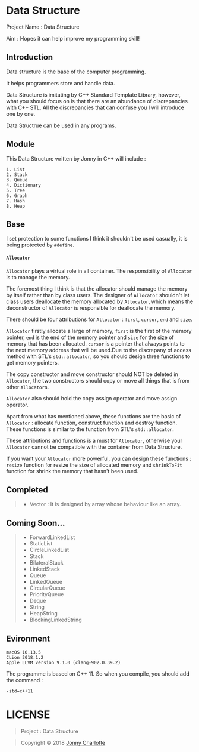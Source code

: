 # Data Structure

Project Name : Data Structure

Aim : Hopes it can help improve my programming skill!

## Introduction

Data structure is the base of the computer programming.

It helps programmers store and handle data.

Data Structure is imitating by C++ Standard Template Library, however, what you should focus on is that there are an abundance of discrepancies with C++ STL. All the discrepancies that can confuse you I will introduce one by one.

Data Structrue can be used in any programs.

## Module

This Data Structure written by Jonny in C++ will include :

```
1. List
2. Stack
3. Queue
4. Dictionary
5. Tree
6. Graph
7. Hash
8. Heap
```

## Base

I set protection to some functions I think it shouldn't be used casually, it is being protected by `#define`.

#### `Allocator`

`Allocator` plays a virtual role in all container. The responsibility of `Allocator` is to manage the memory.

The foremost thing I think is that the allocator should manage the memory by itself rather than by class users. The designer of `Allocator` shouldn't let class users deallocate the memory allocated by `Allocator`, which means the deconstructor of `Allocator` is responsible for deallocate the memory.

There should be four attributions for `Allocator` : `first`, `cursor`, `end` and `size`.

`Allocator` firstly allocate a large of memory, `first` is the first of the memory pointer, `end` is the end of the memory pointer and `size` for the size of memory that has been allocated. `cursor` is a pointer that always points to the next memory address that will be used.Due to the discrepany of access method with STL's `std::allocator`, so you should design three functions to get memory pointers.

The copy constructor and move constructor should NOT be deleted in `Allocator`, the two constructors should copy or move all things that is from other `Allocator`s.

`Allocator` also should hold the copy assign operator and move assign operator.

Apart from what has mentioned above, these functions are the basic of `Allocator` : allocate function, construct function and destroy function. These functions is similar to the function from STL's `std::allocator`.

These attributions and functions is a must for `Allocator`, otherwise your `Allocator` cannot be compatible with the container from Data Structure.

If you want your `Allocator` more powerful, you can design these functions : `resize` function for resize the size of allocated memory and `shrinkToFit` function for shrink the memory that hasn't been used.

## Completed

>- Vector : It is designed by array whose behaviour like an array.

## Coming Soon...

>- ForwardLinkedList
>- StaticList
>- CircleLinkedList
>- Stack
>- BilateralStack
>- LinkedStack
>- Queue
>- LinkedQueue
>- CircularQueue
>- PriorityQueue
>- Deque
>- String
>- HeapString
>- BlockingLinkedString

## Evironment

 ```
 macOS 10.13.5
 CLion 2018.1.2
 Apple LLVM version 9.1.0 (clang-902.0.39.2)
 ```

The programme is based on C++ 11. So when you compile, you should add the command :

`-std=c++11`

# LICENSE

> Project : Data Structure

> Copyright © 2018 [Jonny Charlotte](https://jonny.vip)
